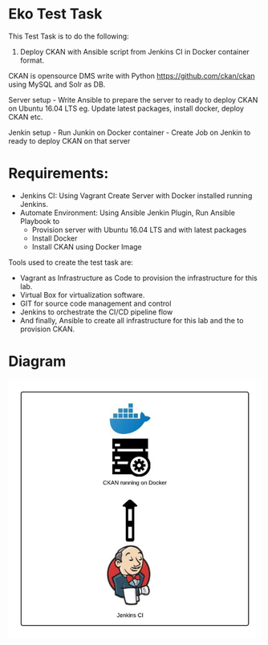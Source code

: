 # Eko Test Task
This Test Task is to do the following: 

1. Deploy CKAN with Ansible script from Jenkins CI in Docker container format.

CKAN is opensource DMS write with Python https://github.com/ckan/ckan using MySQL and Solr as DB. 

Server setup
	- Write Ansible to prepare the server to ready to deploy CKAN on Ubuntu 16.04 LTS eg. Update latest packages, install docker, deploy CKAN etc.
	
Jenkin setup
	- Run Junkin on Docker container
	- Create Job on Jenkin to ready to deploy CKAN on that server


# Requirements:  
- Jenkins CI: Using Vagrant Create Server with Docker installed running Jenkins.
- Automate Environment: Using Ansible Jenkin Plugin, Run Ansible Playbook to
	- Provision server with Ubuntu 16.04 LTS and with latest packages
	- Install Docker
 	- Install CKAN using Docker Image

Tools used to create the test task are:

- Vagrant as Infrastructure as Code to provision the infrastructure for this lab.
- Virtual Box for virtualization software.
- GIT for source code management and control
- Jenkins to orchestrate the CI/CD pipeline flow
- And finally, Ansible to create all infrastructure for this lab and the to provision CKAN.


# Diagram

![picture](https://github.com/fahadjafferi/ekotesttask/blob/master/EKO%20Test%20Task.jpeg)
